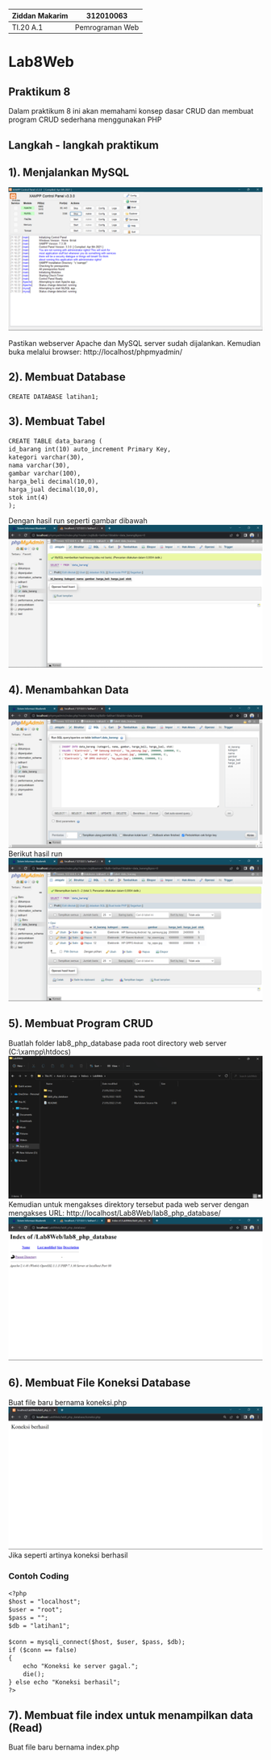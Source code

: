 | Ziddan Makarim |    312010063    |
|----------------|-----------------|
|   TI.20 A.1    | Pemrograman Web |

# Lab8Web
## Praktikum 8

Dalam praktikum 8 ini akan memahami konsep dasar CRUD dan membuat program CRUD sederhana menggunakan PHP

## Langkah - langkah praktikum

## 1). Menjalankan MySQL
![mysql](img/1.png)

Pastikan webserver Apache dan MySQL server sudah dijalankan. Kemudian buka
melalui browser: http://localhost/phpmyadmin/

## 2). Membuat Database

```mysql
CREATE DATABASE latihan1;
```

## 3). Membuat Tabel
```
CREATE TABLE data_barang (
id_barang int(10) auto_increment Primary Key,
kategori varchar(30),
nama varchar(30),
gambar varchar(100),
harga_beli decimal(10,0),
harga_jual decimal(10,0),
stok int(4)
);
```
Dengan hasil run seperti gambar dibawah
![tabel](img/2.png)

## 4). Menambahkan Data
![data](img/3.png)
Berikut hasil run
![hasil](img/4.png)

## 5). Membuat Program CRUD
Buatlah folder lab8_php_database pada root directory web server (C:\xampp\htdocs)
![folder](img/5.png)
Kemudian untuk mengakses direktory tersebut pada web server dengan mengakses URL: http://localhost/Lab8Web/lab8_php_database/
![url](img/6.png)

## 6). Membuat File Koneksi Database
Buat file baru bernama koneksi.php
![koneksi](img/7.png)
Jika seperti artinya koneksi berhasil
### Contoh Coding
```MySQL
<?php
$host = "localhost";
$user = "root";
$pass = "";
$db = "latihan1";

$conn = mysqli_connect($host, $user, $pass, $db);
if ($conn == false)
{
    echo "Koneksi ke server gagal.";
    die();
} else echo "Koneksi berhasil";
?>
```

## 7). Membuat file index untuk menampilkan data (Read)
Buat file baru bernama index.php
